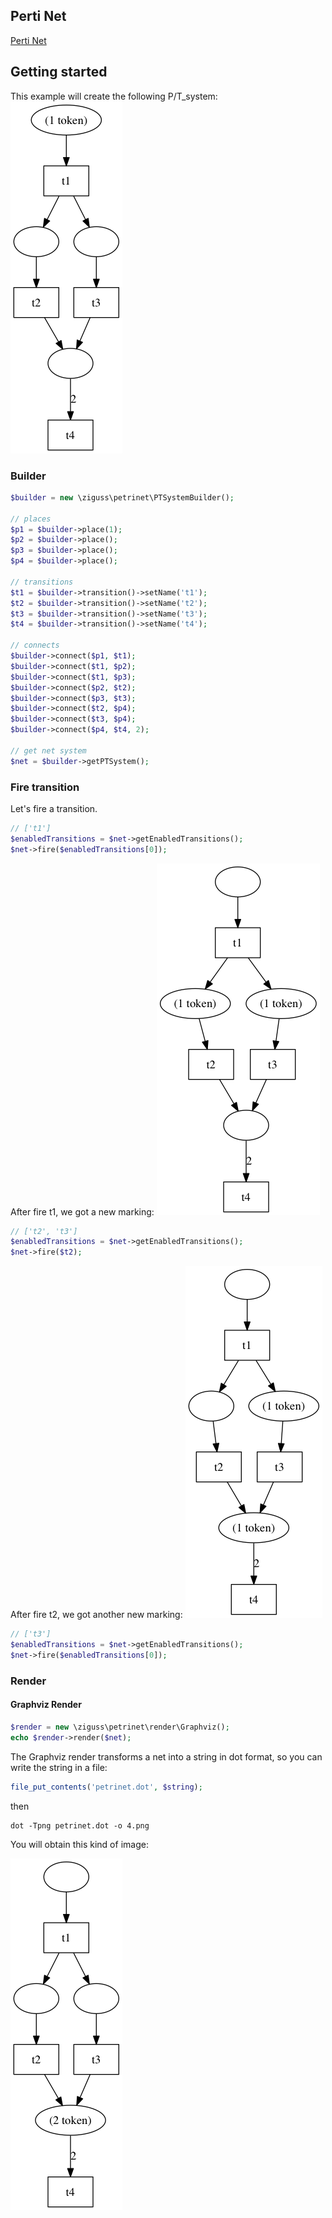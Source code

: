 Perti Net
---------

[Perti Net](http://en.wikipedia.org/wiki/Petri_net)

## Getting started

This example will create the following P/T_system: 
![P/T_system](docs/images/1.png)

### Builder

```php
$builder = new \ziguss\petrinet\PTSystemBuilder();

// places
$p1 = $builder->place(1);
$p2 = $builder->place();
$p3 = $builder->place();
$p4 = $builder->place();

// transitions
$t1 = $builder->transition()->setName('t1');
$t2 = $builder->transition()->setName('t2');
$t3 = $builder->transition()->setName('t3');
$t4 = $builder->transition()->setName('t4');

// connects
$builder->connect($p1, $t1);
$builder->connect($t1, $p2);
$builder->connect($t1, $p3);
$builder->connect($p2, $t2);
$builder->connect($p3, $t3);
$builder->connect($t2, $p4);
$builder->connect($t3, $p4);
$builder->connect($p4, $t4, 2);

// get net system
$net = $builder->getPTSystem();
```

### Fire transition

Let's fire a transition.

```php
// ['t1']
$enabledTransitions = $net->getEnabledTransitions();
$net->fire($enabledTransitions[0]);
```

After fire t1, we got a new marking: 
![P/T_system](docs/images/2.png)

```php
// ['t2', 't3']
$enabledTransitions = $net->getEnabledTransitions();
$net->fire($t2);
```

After fire t2, we got another new marking: 
![P/T_system](docs/images/3.png)

```php
// ['t3']
$enabledTransitions = $net->getEnabledTransitions();
$net->fire($enabledTransitions[0]);
```

### Render

#### Graphviz Render

```php
$render = new \ziguss\petrinet\render\Graphviz();
echo $render->render($net);
```

The Graphviz render transforms a net into a string in dot format, so you can write the string in a file:

```php
file_put_contents('petrinet.dot', $string);
```

then

```shell
dot -Tpng petrinet.dot -o 4.png
```

You will obtain this kind of image:

![P/T_net](docs/images/4.png)

